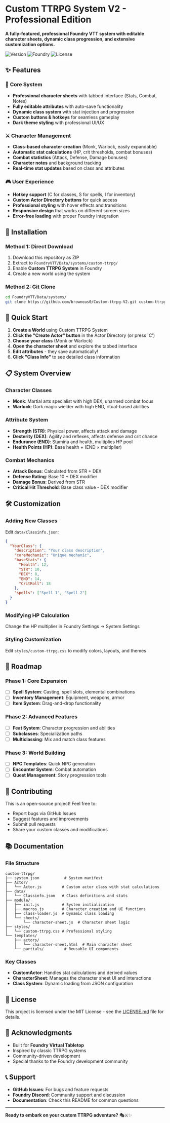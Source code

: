 # Custom TTRPG System V2 - Professional Edition

**A fully-featured, professional Foundry VTT system with editable character sheets, dynamic class progression, and extensive customization options.**

![Version](https://img.shields.io/badge/version-0.1.0--v2-blue)
![Foundry](https://img.shields.io/badge/foundry-v10%20%7C%20v11-green)
![License](https://img.shields.io/badge/license-MIT-brightgreen)

## ✨ Features

### 🎯 **Core System**
- **Professional character sheets** with tabbed interface (Stats, Combat, Notes)
- **Fully editable attributes** with auto-save functionality
- **Dynamic class system** with stat injection and progression
- **Custom buttons & hotkeys** for seamless gameplay
- **Dark theme styling** with professional UI/UX

### ⚔️ **Character Management**
- **Class-based character creation** (Monk, Warlock, easily expandable)
- **Automatic stat calculations** (HP, crit thresholds, combat bonuses)
- **Combat statistics** (Attack, Defense, Damage bonuses)
- **Character notes** and background tracking
- **Real-time stat updates** based on class and attributes

### 🎮 **User Experience**
- **Hotkey support** (C for classes, S for spells, I for inventory)
- **Custom Actor Directory buttons** for quick access
- **Professional styling** with hover effects and transitions
- **Responsive design** that works on different screen sizes
- **Error-free loading** with proper Foundry integration

## 🚀 Installation

### Method 1: Direct Download
1. Download this repository as ZIP
2. Extract to `FoundryVTT/Data/systems/custom-ttrpg/`
3. Enable **Custom TTRPG System** in Foundry
4. Create a new world using the system

### Method 2: Git Clone
```bash
cd FoundryVTT/Data/systems/
git clone https://github.com/browneas0/Custom-ttrpg-V2.git custom-ttrpg
```

## 🎲 Quick Start

1. **Create a World** using Custom TTRPG System
2. **Click the "Create Actor" button** in the Actor Directory (or press 'C')
3. **Choose your class** (Monk or Warlock)
4. **Open the character sheet** and explore the tabbed interface
5. **Edit attributes** - they save automatically!
6. **Click "Class Info"** to see detailed class information

## 📋 System Overview

### Character Classes
- **Monk**: Martial arts specialist with high DEX, unarmed combat focus
- **Warlock**: Dark magic wielder with high END, ritual-based abilities

### Attribute System
- **Strength (STR)**: Physical power, affects attack and damage
- **Dexterity (DEX)**: Agility and reflexes, affects defense and crit chance
- **Endurance (END)**: Stamina and health, multiplies HP pool
- **Health Points (HP)**: Base health + (END × multiplier)

### Combat Mechanics
- **Attack Bonus**: Calculated from STR + DEX
- **Defense Rating**: Base 10 + DEX modifier
- **Damage Bonus**: Derived from STR
- **Critical Hit Threshold**: Base class value - DEX modifier

## 🛠️ Customization

### Adding New Classes
Edit `data/Classinfo.json`:
```json
{
  "YourClass": {
    "description": "Your class description",
    "coreMechanic": "Unique mechanic",
    "baseStats": {
      "Health": 12,
      "STR": 10,
      "DEX": 8,
      "END": 14,
      "CritRoll": 18
    },
    "spells": ["Spell 1", "Spell 2"]
  }
}
```

### Modifying HP Calculation
Change the HP multiplier in Foundry Settings → System Settings

### Styling Customization
Edit `styles/custom-ttrpg.css` to modify colors, layouts, and themes

## 🔮 Roadmap

### Phase 1: Core Expansion
- [ ] **Spell System**: Casting, spell slots, elemental combinations
- [ ] **Inventory Management**: Equipment, weapons, armor
- [ ] **Item System**: Drag-and-drop functionality

### Phase 2: Advanced Features
- [ ] **Feat System**: Character progression and abilities
- [ ] **Subclasses**: Specialization paths
- [ ] **Multiclassing**: Mix and match class features

### Phase 3: World Building
- [ ] **NPC Templates**: Quick NPC generation
- [ ] **Encounter System**: Combat automation
- [ ] **Quest Management**: Story progression tools

## 🤝 Contributing

This is an open-source project! Feel free to:
- Report bugs via GitHub Issues
- Suggest features and improvements
- Submit pull requests
- Share your custom classes and modifications

## 📚 Documentation

### File Structure
```
custom-ttrpg/
├── system.json           # System manifest
├── Actor/
│   └── Actor.js         # Custom actor class with stat calculations
├── data/
│   └── Classinfo.json   # Class definitions and stats
├── module/
│   ├── init.js          # System initialization
│   ├── macros.js        # Character creation and UI functions
│   ├── class-loader.js  # Dynamic class loading
│   └── sheets/
│       └── character-sheet.js  # Character sheet logic
├── styles/
│   └── custom-ttrpg.css # Professional styling
└── templates/
    ├── actors/
    │   └── character-sheet.html  # Main character sheet
    └── partials/         # Reusable UI components
```

### Key Classes
- **CustomActor**: Handles stat calculations and derived values
- **CharacterSheet**: Manages the character sheet UI and interactions
- **Class System**: Dynamic loading from JSON configuration

## 📄 License

This project is licensed under the MIT License - see the [LICENSE.md](LICENSE.md) file for details.

## 🙏 Acknowledgments

- Built for **Foundry Virtual Tabletop**
- Inspired by classic TTRPG systems
- Community-driven development
- Special thanks to the Foundry development community

## 📞 Support

- **GitHub Issues**: For bugs and feature requests
- **Foundry Discord**: Community support and discussion
- **Documentation**: Check this README for common questions

---

**Ready to embark on your custom TTRPG adventure?** 🎭⚔️✨
